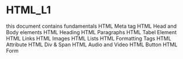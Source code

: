 # HTML_L1

this document contains fundamentals
HTML Meta tag
HTML Head and Body elements
HTML Heading
HTML Paragraphs
HTML Tabel Element
HTML Links 
HTML Images
HTML Lists
HTML Formatting Tags
HTML Attribute
HTML Div & Span
HTML Audio and Video
HTML Button
HTML Form
